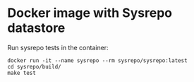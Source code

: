 # Docker image with Sysrepo datastore

Run sysrepo tests in the container:
```
docker run -it --name sysrepo --rm sysrepo/sysrepo:latest
cd sysrepo/build/
make test
```
